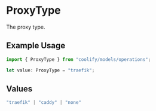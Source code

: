 # ProxyType

The proxy type.

## Example Usage

```typescript
import { ProxyType } from "coolify/models/operations";

let value: ProxyType = "traefik";
```

## Values

```typescript
"traefik" | "caddy" | "none"
```